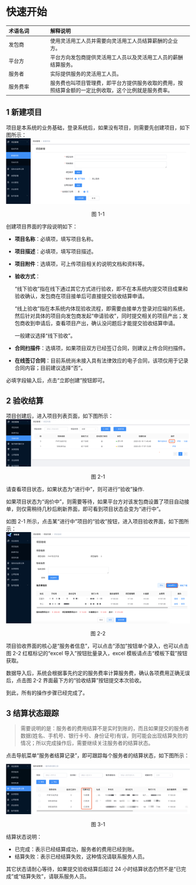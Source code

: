 # 快速开始

<style>
table th:first-of-type {
width: 100px;
}
</style>

| 术语名词 | 解释说明                                                                                             |
| :------- | :--------------------------------------------------------------------------------------------------- |
| 发包商   | 使用灵活用工人员并需要向灵活用工人员结算薪酬的企业方。                                               |
| 平台方   | 平台方向发包商提供灵活用工人员以及灵活用工人员的薪酬结算服务。                                       |
| 服务者   | 实际提供服务的灵活用工人员。                                                                         |
| 服务费率 | 服务费也叫项目管理费，即平台方提供服务收取的费用，按照结算金额的一定比例收取，这个比例就是服务费率。 |

## 1 新建项目

项目是本系统的业务基础，登录系统后，如果没有项目，则需要先创建项目，如下图所示：
![image.png](../assets/ksks1-1.png)

<center>图 1-1</center>

创建项目界面的字段说明如下：

- **项目名称**：必填项，填写项目名称。
- **项目描述**：必填项，填写项目描述。
- **项目附件**：选填项，可上传项目相关的说明文档和资料等。
- **验收方式**：

  “线下验收”指在线下通过其它方式进行验收，即不在本系统内提交项目成果和验收确认，发包商在项目接单后可直接提交验收结算申请。

  “线上验收”指在本系统内体现验收流程，即需要由接单方登录对应端的系统，然后针对具体的项目向发包商发起“申请验收”，同时提交相关的项目产出；发包商收到申请后，查看项目产出，确认没问题后才能提交验收结算申请。

  一般建议选择“线下验收”。

- **合同扫描件**：选填项，如果项目双方已经签订合同，则建议上传合同扫描件。
- **在线签订合同**：目前系统尚未接入具有法律效应的电子合同，该项仅用于记录合同内容；目前建议选择“否”。

必填字段输入后，点击“立即创建”按钮即可。

## 2 验收结算

项目创建后，进入项目列表页面，如下图所示：<br />![image.png](../assets/ksks2-1.png)<center>图 2-1</center>

请查看项目状态，如果状态为“进行中”，则可进行“验收”操作.

如果项目状态为“询价中”，则需要等待，如果平台方对该发包商设置了项目自动接单，则仅需稍待几秒后刷新界面，即可看到项目状态会变为“进行中”。

如图 2-1 所示，点击某“进行中”项目的“验收”按钮，进入项目验收界面，如下图所示：
![image.png](../assets/ksks2-2.png)<br/><center>图 2-2</center>

项目验收界面的核心是“服务者信息”，可以点击“添加”按钮单个录入，也可以点击图 2-2 红框标记的“excel 导入”按钮批量录入，excel 模板请点击“模板下载”按钮获取。

数据导入后，系统会根据事先约定的服务费率计算服务费，确认各项费用正确无误后，点击图 2-2 界面最下方的“验收结算”按钮提交本次验收。

到此，所有的操作步骤已经完成了。

## 3 结算状态跟踪

> 需要说明的是：服务者的费用结算不是实时到账的，而且如果提交的服务者数据(姓名、手机号、银行卡号、身份证号)有误，则可能会出现结算失败的情况；所以完成操作后，需要继续关注服务者的结算状态。

点击导航菜单“服务者结算记录”，即可跟踪每个服务者的结算状态，如下图所示：

![image.png](../assets/ksks3-1.png)<br/><center>图 3-1</center>

结算状态说明：

- 已完成：表示已经结算成功，服务者的费用已经到账。
- 结算失败：表示已经结算失败，这种情况请联系服务人员。

其它状态请耐心等待，如果提交验收结算后超过 24 小时结算状态仍然不是“已完成”或“结算失败”，请联系服务人员。
